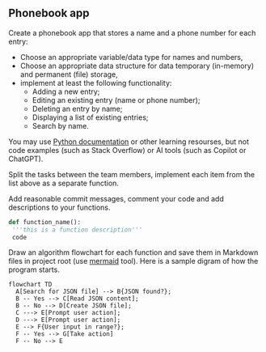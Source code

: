 ## Phonebook app

Create a phonebook app that stores a name and a phone number for each entry:
- Choose an appropriate variable/data type for names and numbers,
- Choose an appropriate data structure for data temporary (in-memory) and permanent (file) storage,
- implement at least the following functionality:
  * Adding a new entry;
  * Editing an existing entry (name or phone number);
  * Deleting an entry by name;
  * Displaying a list of existing entries;
  * Search by name.

You may use [Python documentation](https://www.python.org/doc/) or other learning resourses, but not code examples (such as Stack Overflow) or AI tools (such as Copilot or ChatGPT).

Split the tasks between the team members, implement each item from the list above as a separate function.

Add reasonable commit messages, comment your code and add descriptions to your functions.
```python
def function_name():
 '''this is a function description'''
 code
````

Draw an algorithm flowchart for each function and save them in Markdown files in project root (use [mermaid](https://docs.github.com/en/get-started/writing-on-github/working-with-advanced-formatting/creating-diagrams) tool). Here is a sample digram of how the program starts.

```mermaid
flowchart TD
  A[Search for JSON file] --> B{JSON found?};
  B -- Yes --> C[Read JSON content];
  B -- No --> D[Create JSON file];
  C ---> E[Prompt user action];
  D ---> E[Prompt user action];
  E --> F{User input in range?};
  F -- Yes --> G[Take action]
  F -- No --> E
```
